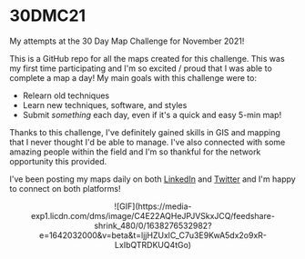 # 30DMC21
My attempts at the 30 Day Map Challenge for November 2021!

This is a GitHub repo for all the maps created for this challenge. This was my first time participating and I'm so excited / proud that I was able to complete a map a day! My main goals with this challenge were to:

- Relearn old techniques
- Learn new techniques, software, and styles
- Submit _something_ each day, even if it's a quick and easy 5-min map!

Thanks to this challenge, I've definitely gained skills in GIS and mapping that I never thought I'd be able to manage. I've also connected with some amazing people within the field and I'm so thankful for the network opportunity this provided.

I've been posting my maps daily on both [LinkedIn](http://linkedin.com/in/zaaaana) and [Twitter](http://twitter.com/Zaaaana_) and I'm happy to connect on both platforms!

<div align = "center">
  ![GIF](https://media-exp1.licdn.com/dms/image/C4E22AQHeJPJVSkxJCQ/feedshare-shrink_480/0/1638276532982?e=1642032000&v=beta&t=ljjHZUxlC_C7u3E9KwA5dx2o9xR-LxIbQTRDKUQ4tGo)
</div>
